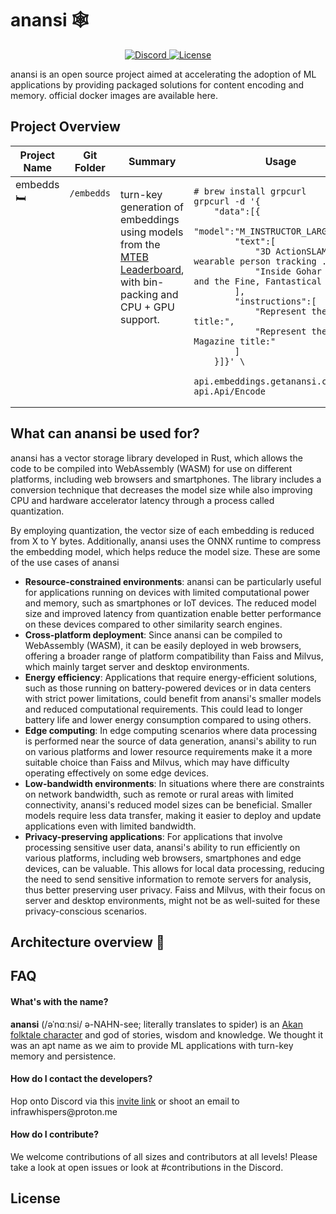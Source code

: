 # anansi 🕸️

<div>
<p align="center">
  <a href="https://discord.gg/xNyytmxrWh" target="_blank">
      <img src="https://img.shields.io/discord/1098724607864864839" alt="Discord">
  </a>
  <a href="" target="_blank">
      <img src="https://img.shields.io/static/v1?label=license&message=Apache 2.0&color=red" alt="License">
  </a> 
</p>
</div>
<p>
anansi is an open source project aimed at accelerating the adoption of ML applications by providing packaged solutions for content encoding and memory.
official docker images are available here.
</p>

## Project Overview

<table>
<thead>
<tr>
      <th>Project Name</th>
      <th>Git Folder</th>
      <th>Summary</th>
      <th>Usage</th>
</tr>
</thead>

<tbody>
<tr style="vertical-align:top">
<td>embedds 🛏</td>
<td>

`/embedds`

</td>
<td>
<p>turn-key generation of embeddings using models from the <a href="https://huggingface.co/spaces/mteb/leaderboard">MTEB Leaderboard</a>, with bin-packing and CPU + GPU support.</p>
</td>

<td>

```
# brew install grpcurl
grpcurl -d '{
    "data":[{
        "model":"M_INSTRUCTOR_LARGE",
        "text":[
            "3D ActionSLAM: wearable person tracking ...",
            "Inside Gohar World and the Fine, Fantastical Art"
        ],
        "instructions":[
            "Represent the Science title:",
            "Represent the Magazine title:"
        ]
    }]}' \
    api.embeddings.getanansi.com:50051 api.Api/Encode
```

</td>
</tr>
</tbody>
</table>


## What can anansi be used for?
anansi has a vector storage library developed in Rust, which allows the code to be compiled into WebAssembly (WASM) for use on different platforms, including web browsers and smartphones. The library includes a conversion technique that decreases the model size while also improving CPU and hardware accelerator latency through a process called quantization.

By employing quantization, the vector size of each embedding is reduced from X to Y bytes. Additionally, anansi uses the ONNX runtime to compress the embedding model, which helps reduce the model size. These are some of the use cases of anansi
- **Resource-constrained environments**: anansi can be particularly useful for applications running on devices with limited computational power and memory, such as smartphones or IoT devices. The reduced model size and improved latency from quantization enable better performance on these devices compared to other similarity search engines.
- **Cross-platform deployment**: Since anansi can be compiled to WebAssembly (WASM), it can be easily deployed in web browsers, offering a broader range of platform compatibility than Faiss and Milvus, which mainly target server and desktop environments.
- **Energy efficiency**: Applications that require energy-efficient solutions, such as those running on battery-powered devices or in data centers with strict power limitations, could benefit from anansi's smaller models and reduced computational requirements. This could lead to longer battery life and lower energy consumption compared to using others.
- **Edge computing**: In edge computing scenarios where data processing is performed near the source of data generation, anansi's ability to run on various platforms and lower resource requirements make it a more suitable choice than Faiss and Milvus, which may have difficulty operating effectively on some edge devices.
- **Low-bandwidth environments**: In situations where there are constraints on network bandwidth, such as remote or rural areas with limited connectivity, anansi's reduced model sizes can be beneficial. Smaller models require less data transfer, making it easier to deploy and update applications even with limited bandwidth.
- **Privacy-preserving applications**: For applications that involve processing sensitive user data, anansi's ability to run efficiently on various platforms, including web browsers, smartphones and edge devices, can be valuable. This allows for local data processing, reducing the need to send sensitive information to remote servers for analysis, thus better preserving user privacy. Faiss and Milvus, with their focus on server and desktop environments, might not be as well-suited for these privacy-conscious scenarios.


## Architecture overview 🤔


## FAQ

#### What's with the name?

<p>
<b>anansi</b> (/əˈnɑːnsi/ ə-NAHN-see; literally translates to spider) is an <a href="https://en.wikipedia.org/wiki/Anansi" target="_blank">Akan folktale character</a> and god of stories, wisdom and knowledge. We thought it was an apt name as we aim to provide ML applications with turn-key memory and persistence.
</p>

#### How do I contact the developers?

<p>
Hop onto Discord via this <a href=https://discord.gg/xNyytmxrWh>invite link</a> or shoot an email to infrawhispers@proton.me
</p>

#### How do I contribute?

<p>
We welcome contributions of all sizes and contributors at all levels! Please take a look at open issues or look at #contributions in the Discord. 
</p>

## License

